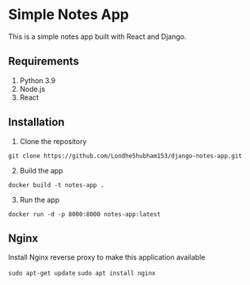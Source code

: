 # Simple Notes App
This is a simple notes app built with React and Django.
   
## Requirements   
1. Python 3.9           
2. Node.js                  
3. React          
             
## Installation         
1. Clone the repository   
```
git clone https://github.com/LondheShubham153/django-notes-app.git      
```
    
2. Build the app
```
docker build -t notes-app .
```

3. Run the app
```
docker run -d -p 8000:8000 notes-app:latest
```

## Nginx

Install Nginx reverse proxy to make this application available

`sudo apt-get update`
`sudo apt install nginx`
